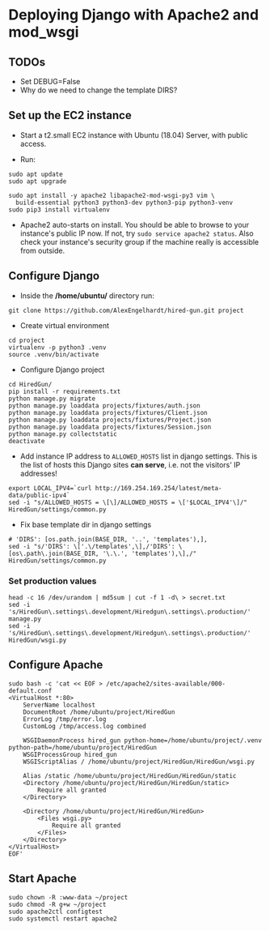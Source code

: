 # Deploying Django with Apache2 and mod_wsgi


## TODOs


- Set DEBUG=False
- Why do we need to change the template DIRS?


## Set up the EC2 instance


- Start a t2.small EC2 instance with Ubuntu (18.04) Server, with public access.

- Run:
```
sudo apt update
sudo apt upgrade

sudo apt install -y apache2 libapache2-mod-wsgi-py3 vim \
  build-essential python3 python3-dev python3-pip python3-venv
sudo pip3 install virtualenv
```

- Apache2 auto-starts on install. You should be able to browse to your instance's public IP now. If not, try `sudo service apache2 status`. Also check your instance's security group if the machine really is accessible from outside.


## Configure Django


- Inside the **/home/ubuntu/** directory run:
```
git clone https://github.com/AlexEngelhardt/hired-gun.git project
```

- Create virtual environment
```
cd project
virtualenv -p python3 .venv
source .venv/bin/activate
```

- Configure Django project
```
cd HiredGun/
pip install -r requirements.txt 
python manage.py migrate
python manage.py loaddata projects/fixtures/auth.json
python manage.py loaddata projects/fixtures/Client.json
python manage.py loaddata projects/fixtures/Project.json
python manage.py loaddata projects/fixtures/Session.json
python manage.py collectstatic
deactivate
```

- Add instance IP address to `ALLOWED_HOSTS` list in django settings. This is the list of hosts this Django sites **can serve**, i.e. not the visitors' IP addresses!
```
export LOCAL_IPV4=`curl http://169.254.169.254/latest/meta-data/public-ipv4`
sed -i "s/ALLOWED_HOSTS = \[\]/ALLOWED_HOSTS = \['$LOCAL_IPV4'\]/" HiredGun/settings/common.py
```

- Fix base template dir in django settings
```
# 'DIRS': [os.path.join(BASE_DIR, '..', 'templates'),],
sed -i "s/'DIRS': \['.\/templates',\],/'DIRS': \[os\.path\.join(BASE_DIR, '\.\.', 'templates'),\],/" HiredGun/settings/common.py
```

### Set production values

```
head -c 16 /dev/urandom | md5sum | cut -f 1 -d\ > secret.txt
sed -i 's/HiredGun\.settings\.development/Hiredgun\.settings\.production/' manage.py
sed -i 's/HiredGun\.settings\.development/Hiredgun\.settings\.production/' HiredGun/wsgi.py
```

## Configure Apache


```
sudo bash -c 'cat << EOF > /etc/apache2/sites-available/000-default.conf
<VirtualHost *:80>
    ServerName localhost
    DocumentRoot /home/ubuntu/project/HiredGun
    ErrorLog /tmp/error.log
    CustomLog /tmp/access.log combined

    WSGIDaemonProcess hired_gun python-home=/home/ubuntu/project/.venv python-path=/home/ubuntu/project/HiredGun
    WSGIProcessGroup hired_gun
    WSGIScriptAlias / /home/ubuntu/project/HiredGun/HiredGun/wsgi.py

    Alias /static /home/ubuntu/project/HiredGun/HiredGun/static
    <Directory /home/ubuntu/project/HiredGun/HiredGun/static>
        Require all granted
    </Directory>

    <Directory /home/ubuntu/project/HiredGun/HiredGun>
        <Files wsgi.py>
            Require all granted
        </Files>
    </Directory>
</VirtualHost>
EOF'
```


## Start Apache


```
sudo chown -R :www-data ~/project
sudo chmod -R g+w ~/project
sudo apache2ctl configtest
sudo systemctl restart apache2
```
